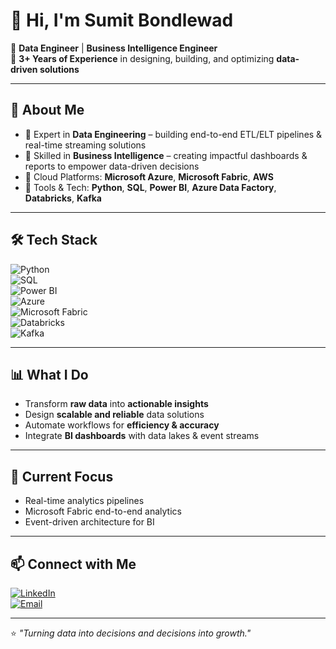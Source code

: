 # 👋 Hi, I'm Sumit Bondlewad  

💼 **Data Engineer** | **Business Intelligence Engineer**  
📅 **3+ Years of Experience** in designing, building, and optimizing **data-driven solutions**  

---

## 🚀 About Me  
- 🔹 Expert in **Data Engineering** – building end-to-end ETL/ELT pipelines & real-time streaming solutions  
- 🔹 Skilled in **Business Intelligence** – creating impactful dashboards & reports to empower data-driven decisions  
- 🔹 Cloud Platforms: **Microsoft Azure**, **Microsoft Fabric**, **AWS**  
- 🔹 Tools & Tech: **Python**, **SQL**, **Power BI**, **Azure Data Factory**, **Databricks**, **Kafka**  

---

## 🛠 Tech Stack  
![Python](https://img.shields.io/badge/Python-3776AB?style=for-the-badge&logo=python&logoColor=white)  
![SQL](https://img.shields.io/badge/SQL-336791?style=for-the-badge&logo=postgresql&logoColor=white)  
![Power BI](https://img.shields.io/badge/PowerBI-F2C811?style=for-the-badge&logo=powerbi&logoColor=black)  
![Azure](https://img.shields.io/badge/Azure-0078D4?style=for-the-badge&logo=microsoftazure&logoColor=white)  
![Microsoft Fabric](https://img.shields.io/badge/Microsoft%20Fabric-4F46E5?style=for-the-badge&logo=microsoft&logoColor=white)  
![Databricks](https://img.shields.io/badge/Databricks-EF3B2D?style=for-the-badge&logo=databricks&logoColor=white)  
![Kafka](https://img.shields.io/badge/Kafka-231F20?style=for-the-badge&logo=apachekafka&logoColor=white)  

---

## 📊 What I Do  
- Transform **raw data** into **actionable insights**  
- Design **scalable and reliable** data solutions  
- Automate workflows for **efficiency & accuracy**  
- Integrate **BI dashboards** with data lakes & event streams  

---

## 🎯 Current Focus  
- Real-time analytics pipelines  
- Microsoft Fabric end-to-end analytics  
- Event-driven architecture for BI  

---

## 📫 Connect with Me  
[![LinkedIn](https://img.shields.io/badge/LinkedIn-0077B5?style=for-the-badge&logo=linkedin&logoColor=white)](https://www.linkedin.com/in/sumitbondlewad/)  
[![Email](https://img.shields.io/badge/Email-D14836?style=for-the-badge&logo=gmail&logoColor=white)](mailto:bondlewadsumit@gmail.com)  

---

⭐ *"Turning data into decisions and decisions into growth."*  
